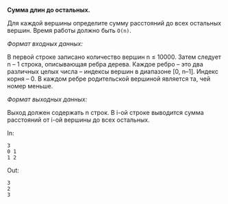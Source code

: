**Сумма длин до остальных.**

Для каждой вершины определите сумму расстояний до всех остальных вершин. Время работы должно быть `O(n)`.

*Формат входных данных:*

В первой строке записано количество вершин n ≤ 10000. Затем следует n – 1 строка, описывающая ребра дерева. Каждое ребро – это два различных целых числа – индексы вершин в диапазоне
[0, n–1]. Индекс корня – 0. В каждом ребре родительской вершиной является та, чей номер меньше.

*Формат выходных данных:*

Выход должен содержать n строк. В i-ой строке выводится сумма расстояний от i-ой вершины до всех остальных.


In:
```
3
0 1
1 2
```
Out:
```
3
2
3
```
